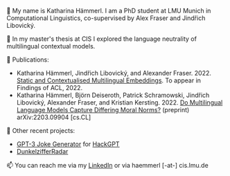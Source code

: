 👋 My name is Katharina Hämmerl. I am a PhD student at LMU Munich in Computational Linguistics, co-supervised by Alex Fraser and Jindřich Libovický.

🌱 In my master's thesis at CIS I explored the language neutrality of multilingual contextual models.

📜 Publications:

- Katharina Hämmerl, Jindřich Libovický, and Alexander Fraser. 2022.
  [Static and Contextualised Multilingual Embeddings](https://arxiv.org/abs/2203.09326). To appear in Findings of ACL, 2022.
- Katharina Hämmerl, Björn Deiseroth, Patrick Schramowski, Jindřich Libovický, Alexander Fraser, and Kristian Kersting. 2022.
  [Do Multilingual Language Models Capture Differing Moral Norms?](https://arxiv.org/abs/2203.09904) (preprint) arXiv:2203.09904 \[cs.CL\]


🚀 Other recent projects:

- [GPT-3 Joke Generator](https://docs.google.com/presentation/d/1k6V32qJbgYs6SI961M3MkPdEW4GE4nT1LP_GNIagWvs) for [HackGPT](https://www.meetup.com/Natural-Language-Processing-Understanding-NLP-NLU/events/276054436/)
- [DunkelzifferRadar](https://gitlab.gwdg.de/dunkelzifferradar)

📫 You can reach me via my [LinkedIn](https://www.linkedin.com/in/kat-haem/) or via haemmerl [-at-] cis.lmu.de

